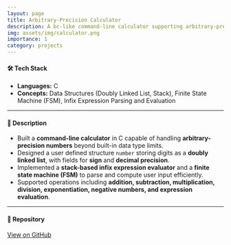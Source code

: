 ```yaml
---
layout: page
title: Arbitrary-Precision Calculator
description: A bc-like command-line calculator supporting arbitrary-precision arithmetics.
img: assets/img/calculator.png
importance: 1
category: projects
---
```


#### 🛠️ Tech Stack
- **Languages:** C 
- **Concepts:** Data Structures (Doubly Linked List, Stack), Finite State Machine (FSM), Infix Expression Parsing and Evaluation  
---

#### 📌 Description
- Built a **command-line calculator** in C capable of handling **arbitrary-precision numbers** beyond built-in data type limits.  
- Designed a user defined structure `number` storing digits as a **doubly linked list**, with fields for **sign** and **decimal precision**.  
- Implemented a **stack-based infix expression evaluator** and a **finite state machine (FSM)** to parse and compute user input efficiently.  
- Supported operations including **addition, subtraction, multiplication, division, exponentiation, negative numbers, and expression evaluation**.  

---

#### 🔗 Repository
[View on GitHub](https://github.com/abhi25072002/Binary_Calculator)